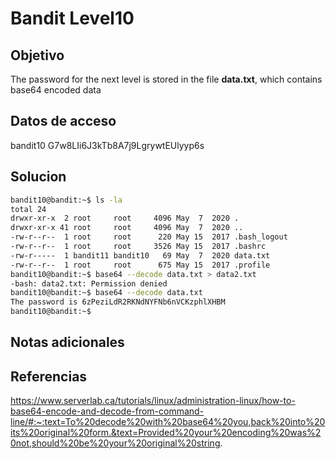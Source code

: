 # Bandit Level10

## Objetivo
The password for the next level is stored in the file **data.txt**, which contains base64 encoded data

## Datos de acceso
bandit10
G7w8LIi6J3kTb8A7j9LgrywtEUlyyp6s

## Solucion
``` bash
bandit10@bandit:~$ ls -la
total 24
drwxr-xr-x  2 root     root     4096 May  7  2020 .
drwxr-xr-x 41 root     root     4096 May  7  2020 ..
-rw-r--r--  1 root     root      220 May 15  2017 .bash_logout
-rw-r--r--  1 root     root     3526 May 15  2017 .bashrc
-rw-r-----  1 bandit11 bandit10   69 May  7  2020 data.txt
-rw-r--r--  1 root     root      675 May 15  2017 .profile
bandit10@bandit:~$ base64 --decode data.txt > data2.txt
-bash: data2.txt: Permission denied
bandit10@bandit:~$ base64 --decode data.txt
The password is 6zPeziLdR2RKNdNYFNb6nVCKzphlXHBM
bandit10@bandit:~$
```
## Notas adicionales

## Referencias
https://www.serverlab.ca/tutorials/linux/administration-linux/how-to-base64-encode-and-decode-from-command-line/#:~:text=To%20decode%20with%20base64%20you,back%20into%20its%20original%20form.&text=Provided%20your%20encoding%20was%20not,should%20be%20your%20original%20string.